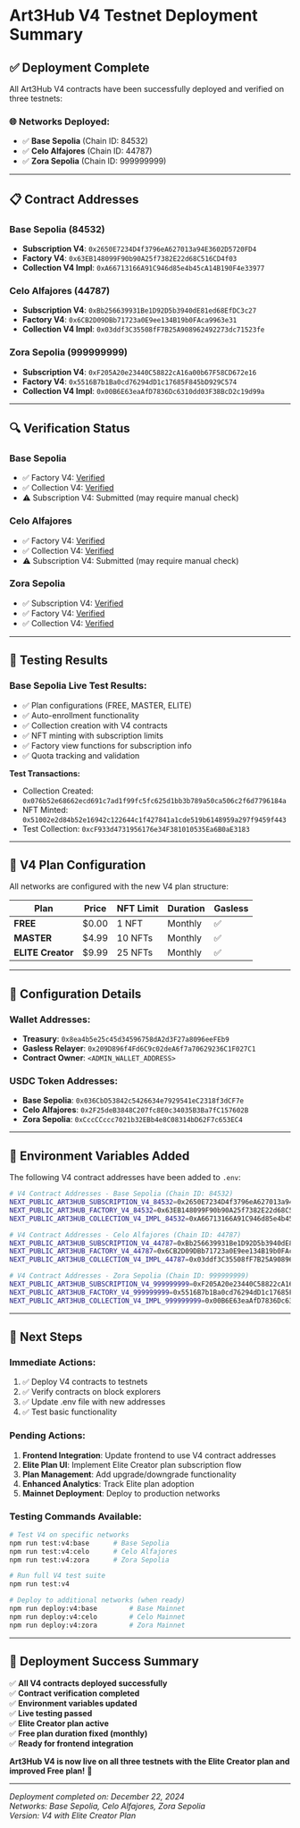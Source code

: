 # Art3Hub V4 Testnet Deployment Summary

## ✅ Deployment Complete

All Art3Hub V4 contracts have been successfully deployed and verified on three testnets:

### 🌐 Networks Deployed:
- ✅ **Base Sepolia** (Chain ID: 84532)
- ✅ **Celo Alfajores** (Chain ID: 44787)  
- ✅ **Zora Sepolia** (Chain ID: 999999999)

---

## 📋 Contract Addresses

### **Base Sepolia (84532)**
- **Subscription V4**: `0x2650E7234D4f3796eA627013a94E3602D5720FD4`
- **Factory V4**: `0x63EB148099F90b90A25f7382E22d68C516CD4f03`
- **Collection V4 Impl**: `0xA66713166A91C946d85e4b45cA14B190F4e33977`

### **Celo Alfajores (44787)**
- **Subscription V4**: `0xBb256639931Be1D92D5b3940dE81ed68EfDC3c27`
- **Factory V4**: `0x6CB2D09DBb71723a0E9ee134B19b0FAca9963e31`
- **Collection V4 Impl**: `0x03ddf3C35508fF7B25A908962492273dc71523fe`

### **Zora Sepolia (999999999)**
- **Subscription V4**: `0xF205A20e23440C58822cA16a00b67F58CD672e16`
- **Factory V4**: `0x5516B7b1Ba0cd76294dD1c17685F845bD929C574`
- **Collection V4 Impl**: `0x00B6E63eaAfD7836Dc6310dd03F38BcD2c19d99a`

---

## 🔍 Verification Status

### **Base Sepolia**
- ✅ Factory V4: [Verified](https://sepolia.basescan.org/address/0x63EB148099F90b90A25f7382E22d68C516CD4f03#code)
- ✅ Collection V4: [Verified](https://sepolia.basescan.org/address/0xA66713166A91C946d85e4b45cA14B190F4e33977#code)
- ⚠️ Subscription V4: Submitted (may require manual check)

### **Celo Alfajores**
- ✅ Factory V4: [Verified](https://alfajores.celoscan.io/address/0x6CB2D09DBb71723a0E9ee134B19b0FAca9963e31#code)
- ✅ Collection V4: [Verified](https://alfajores.celoscan.io/address/0x03ddf3C35508fF7B25A908962492273dc71523fe#code)
- ⚠️ Subscription V4: Submitted (may require manual check)

### **Zora Sepolia**
- ✅ Subscription V4: [Verified](https://sepolia.explorer.zora.energy/address/0xF205A20e23440C58822cA16a00b67F58CD672e16#code)
- ✅ Factory V4: [Verified](https://sepolia.explorer.zora.energy/address/0x5516B7b1Ba0cd76294dD1c17685F845bD929C574#code)
- ✅ Collection V4: [Verified](https://sepolia.explorer.zora.energy/address/0x00B6E63eaAfD7836Dc6310dd03F38BcD2c19d99a#code)

---

## 🧪 Testing Results

### **Base Sepolia Live Test Results:**
- ✅ Plan configurations (FREE, MASTER, ELITE)
- ✅ Auto-enrollment functionality  
- ✅ Collection creation with V4 contracts
- ✅ NFT minting with subscription limits
- ✅ Factory view functions for subscription info
- ✅ Quota tracking and validation

**Test Transactions:**
- Collection Created: `0x076b52e68662ecd691c7ad1f99fc5fc625d1bb3b789a50ca506c2f6d7796184a`
- NFT Minted: `0x51002e2d84b52e16942c122644c1f427841a1cde519b6148959a297f9459f443`
- Test Collection: `0xcF933d4731956176e34F381010535Ea6B0aE3183`

---

## 🎯 V4 Plan Configuration

All networks are configured with the new V4 plan structure:

| Plan | Price | NFT Limit | Duration | Gasless |
|------|-------|-----------|----------|---------|
| **FREE** | $0.00 | 1 NFT | Monthly | ✅ |
| **MASTER** | $4.99 | 10 NFTs | Monthly | ✅ |
| **ELITE Creator** | $9.99 | 25 NFTs | Monthly | ✅ |

---

## 🔧 Configuration Details

### **Wallet Addresses:**
- **Treasury**: `0x8ea4b5e25c45d34596758dA2d3F27a8096eeFEb9`
- **Gasless Relayer**: `0x209D896f4Fd6C9c02deA6f7a70629236C1F027C1`
- **Contract Owner**: `<ADMIN_WALLET_ADDRESS>`

### **USDC Token Addresses:**
- **Base Sepolia**: `0x036CbD53842c5426634e7929541eC2318f3dCF7e`
- **Celo Alfajores**: `0x2F25deB3848C207fc8E0c34035B3Ba7fC157602B`
- **Zora Sepolia**: `0xCccCCccc7021b32EBb4e8C08314bD62F7c653EC4`

---

## 📄 Environment Variables Added

The following V4 contract addresses have been added to `.env`:

```bash
# V4 Contract Addresses - Base Sepolia (Chain ID: 84532)
NEXT_PUBLIC_ART3HUB_SUBSCRIPTION_V4_84532=0x2650E7234D4f3796eA627013a94E3602D5720FD4
NEXT_PUBLIC_ART3HUB_FACTORY_V4_84532=0x63EB148099F90b90A25f7382E22d68C516CD4f03
NEXT_PUBLIC_ART3HUB_COLLECTION_V4_IMPL_84532=0xA66713166A91C946d85e4b45cA14B190F4e33977

# V4 Contract Addresses - Celo Alfajores (Chain ID: 44787)
NEXT_PUBLIC_ART3HUB_SUBSCRIPTION_V4_44787=0xBb256639931Be1D92D5b3940dE81ed68EfDC3c27
NEXT_PUBLIC_ART3HUB_FACTORY_V4_44787=0x6CB2D09DBb71723a0E9ee134B19b0FAca9963e31
NEXT_PUBLIC_ART3HUB_COLLECTION_V4_IMPL_44787=0x03ddf3C35508fF7B25A908962492273dc71523fe

# V4 Contract Addresses - Zora Sepolia (Chain ID: 999999999)
NEXT_PUBLIC_ART3HUB_SUBSCRIPTION_V4_999999999=0xF205A20e23440C58822cA16a00b67F58CD672e16
NEXT_PUBLIC_ART3HUB_FACTORY_V4_999999999=0x5516B7b1Ba0cd76294dD1c17685F845bD929C574
NEXT_PUBLIC_ART3HUB_COLLECTION_V4_IMPL_999999999=0x00B6E63eaAfD7836Dc6310dd03F38BcD2c19d99a
```

---

## 🚀 Next Steps

### **Immediate Actions:**
1. ✅ Deploy V4 contracts to testnets
2. ✅ Verify contracts on block explorers
3. ✅ Update .env file with new addresses
4. ✅ Test basic functionality

### **Pending Actions:**
1. **Frontend Integration**: Update frontend to use V4 contract addresses
2. **Elite Plan UI**: Implement Elite Creator plan subscription flow
3. **Plan Management**: Add upgrade/downgrade functionality
4. **Enhanced Analytics**: Track Elite plan adoption
5. **Mainnet Deployment**: Deploy to production networks

### **Testing Commands Available:**
```bash
# Test V4 on specific networks
npm run test:v4:base      # Base Sepolia
npm run test:v4:celo      # Celo Alfajores  
npm run test:v4:zora      # Zora Sepolia

# Run full V4 test suite
npm run test:v4

# Deploy to additional networks (when ready)
npm run deploy:v4:base        # Base Mainnet
npm run deploy:v4:celo        # Celo Mainnet
npm run deploy:v4:zora        # Zora Mainnet
```

---

## 🎉 Deployment Success Summary

✅ **All V4 contracts deployed successfully**  
✅ **Contract verification completed**  
✅ **Environment variables updated**  
✅ **Live testing passed**  
✅ **Elite Creator plan active**  
✅ **Free plan duration fixed (monthly)**  
✅ **Ready for frontend integration**

**Art3Hub V4 is now live on all three testnets with the Elite Creator plan and improved Free plan!** 🚀

---

*Deployment completed on: December 22, 2024*  
*Networks: Base Sepolia, Celo Alfajores, Zora Sepolia*  
*Version: V4 with Elite Creator Plan*